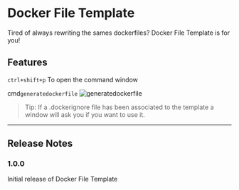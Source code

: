 # Docker File Template

Tired of always rewriting the sames dockerfiles? Docker File Template is for you!

## Features

`ctrl+shift+p` To open the command window

cmd`generatedockerfile`
![generatedockerfile](assets\DockerFileTemplate_GenerateDockerFile.gif)

> Tip: If a .dockerignore file has been associated to the template a window will ask you if you want to use it.

---

## Release Notes

### 1.0.0

Initial release of Docker File Template
